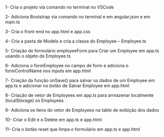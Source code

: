 1- Cria o projeto via comando no terminal no VSCode 

2- Adiciona Bootstrap via comando no terminal e em angular.json e em main.ts 

3- Cria o front-end no app.html e app.css 

4- Cria a pasta de Models e cria a classe do Employee – Employee.ts 

5- Criação do formulário employeeForm para Criar um Employee em app.ts usando o objeto de Employee.ts 

6- Adiciona o formEmployee no campo de form e adiciona o formControlName nos inputs em app.html 

7- Criação da função onSave() para salvar os dados de um Employee em app.ts e adicionar no botão de Salvar Employee em app.html 

8- Criação de vetor de Employees em app.ts para armazenar localmente (localStorage) os Employees 

9- Adiciona os itens do vetor de Employees na table de exibição dos dados 

10- Criar o Edit e o Delete em app.ts e app.html 

11- Cria o botão reset que limpa o formulário em app.ts e app.html 